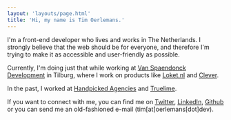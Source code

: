 ```yaml
---
layout: 'layouts/page.html'
title: 'Hi, my name is Tim Oerlemans.'
---
```


I'm a front-end developer who lives and works in The Netherlands. I strongly believe that the web should
                be
                for everyone, and therefore I'm trying to make it as accessible and user-friendly as possible.

Currently, I'm doing just that while working at [Van Spaendonck Development](https://www.vanspaendonck.nl/) in
                Tilburg, where I work on products like [Loket.nl](https://www.loket.nl)
                and [Clever](https://www.clever.nl/).

In the past, I worked at [Handpicked Agencies](https://www.handpickedagencies.com/en) and [Truelime](https://www.truelime.nl/).

If you want to connect with me, you can find me on [Twitter](https://www.twitter.com/timoerlemans), [LinkedIn](https://www.linkedin.com/in/timoerlemans/), [Github](https://www.github.com/timoerlemans/) or you can send me an old-fashioned e-mail (tim[at]oerlemans[dot]dev).
